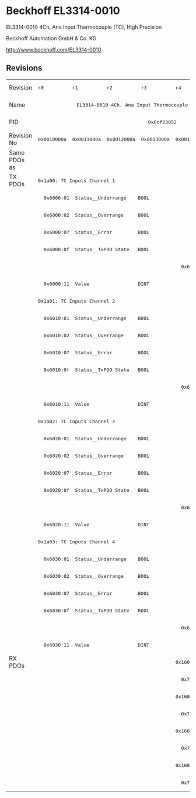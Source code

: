 # Beckhoff EL3314-0010

EL3314-0010 4Ch. Ana Input Thermocouple (TC), High Precision

Beckhoff Automation GmbH & Co. KG

http://www.beckhoff.com/EL3314-0010

## Revisions
<table>
<tr >
<td>Revision</td>
<td><pre>r0</pre></td>
<td><pre>r1</pre></td>
<td><pre>r2</pre></td>
<td><pre>r3</pre></td>
<td><pre>r4</pre></td>
<td><pre>r5</pre></td>
</tr>
<tr >
<td>Name</td>
<td colspan=6 align="center"><pre>EL3314-0010 4Ch. Ana Input Thermocouple (TC), High Precision</pre></td>
</tr>
<tr >
<td>PID</td>
<td colspan=6 align="center"><pre>0x0cf23052</pre></td>
</tr>
<tr >
<td>Revision No</td>
<td><pre>0x0010000a</pre></td>
<td><pre>0x0011000a</pre></td>
<td><pre>0x0012000a</pre></td>
<td><pre>0x0013000a</pre></td>
<td><pre>0x0014000a</pre></td>
<td><pre>0x0015000a</pre></td>
</tr>
<tr >
<td>Same PDOs as</td>
<td colspan=4 align="center"><pre></pre></td>
<td colspan=2 align="center"><pre><a href="EL3314-0030">EL3314-0030 r5</a></pre></td>
</tr>
<tr class="txpdo pdosection">
<td rowspan=28 valign=top>TX PDOs</td>
<td colspan=6 align="left"><pre>0x1a00: TC Inputs Channel 1</pre></td>
<td></td>
</tr>
<tr class="txpdo">
<td colspan=6 align="left"><pre>  0x6000:01  Status__Underrange    BOOL</pre></td>
</tr>
<tr class="txpdo">
<td colspan=6 align="left"><pre>  0x6000:02  Status__Overrange     BOOL</pre></td>
</tr>
<tr class="txpdo">
<td colspan=6 align="left"><pre>  0x6000:07  Status__Error         BOOL</pre></td>
</tr>
<tr class="txpdo">
<td colspan=6 align="left"><pre>  0x6000:0f  Status__TxPDO State   BOOL</pre></td>
</tr>
<tr class="txpdo">
<td colspan=4 align="left"></td>
<td colspan=2 align="left"><pre>  0x6000:10  Status__TxPDO Toggle  BOOL</pre></td>
</tr>
<tr class="txpdo">
<td colspan=6 align="left"><pre>  0x6000:11  Value                 DINT</pre></td>
</tr>
<tr class="txpdo pdosection">
<td colspan=6 align="left"><pre>0x1a01: TC Inputs Channel 2</pre></td>
</tr>
<tr class="txpdo">
<td colspan=6 align="left"><pre>  0x6010:01  Status__Underrange    BOOL</pre></td>
</tr>
<tr class="txpdo">
<td colspan=6 align="left"><pre>  0x6010:02  Status__Overrange     BOOL</pre></td>
</tr>
<tr class="txpdo">
<td colspan=6 align="left"><pre>  0x6010:07  Status__Error         BOOL</pre></td>
</tr>
<tr class="txpdo">
<td colspan=6 align="left"><pre>  0x6010:0f  Status__TxPDO State   BOOL</pre></td>
</tr>
<tr class="txpdo">
<td colspan=4 align="left"></td>
<td colspan=2 align="left"><pre>  0x6010:10  Status__TxPDO Toggle  BOOL</pre></td>
</tr>
<tr class="txpdo">
<td colspan=6 align="left"><pre>  0x6010:11  Value                 DINT</pre></td>
</tr>
<tr class="txpdo pdosection">
<td colspan=6 align="left"><pre>0x1a02: TC Inputs Channel 3</pre></td>
</tr>
<tr class="txpdo">
<td colspan=6 align="left"><pre>  0x6020:01  Status__Underrange    BOOL</pre></td>
</tr>
<tr class="txpdo">
<td colspan=6 align="left"><pre>  0x6020:02  Status__Overrange     BOOL</pre></td>
</tr>
<tr class="txpdo">
<td colspan=6 align="left"><pre>  0x6020:07  Status__Error         BOOL</pre></td>
</tr>
<tr class="txpdo">
<td colspan=6 align="left"><pre>  0x6020:0f  Status__TxPDO State   BOOL</pre></td>
</tr>
<tr class="txpdo">
<td colspan=4 align="left"></td>
<td colspan=2 align="left"><pre>  0x6020:10  Status__TxPDO Toggle  BOOL</pre></td>
</tr>
<tr class="txpdo">
<td colspan=6 align="left"><pre>  0x6020:11  Value                 DINT</pre></td>
</tr>
<tr class="txpdo pdosection">
<td colspan=6 align="left"><pre>0x1a03: TC Inputs Channel 4</pre></td>
</tr>
<tr class="txpdo">
<td colspan=6 align="left"><pre>  0x6030:01  Status__Underrange    BOOL</pre></td>
</tr>
<tr class="txpdo">
<td colspan=6 align="left"><pre>  0x6030:02  Status__Overrange     BOOL</pre></td>
</tr>
<tr class="txpdo">
<td colspan=6 align="left"><pre>  0x6030:07  Status__Error         BOOL</pre></td>
</tr>
<tr class="txpdo">
<td colspan=6 align="left"><pre>  0x6030:0f  Status__TxPDO State   BOOL</pre></td>
</tr>
<tr class="txpdo">
<td colspan=4 align="left"></td>
<td colspan=2 align="left"><pre>  0x6030:10  Status__TxPDO Toggle  BOOL</pre></td>
</tr>
<tr class="txpdo">
<td colspan=6 align="left"><pre>  0x6030:11  Value                 DINT</pre></td>
</tr>
<tr class="rxpdo pdosection">
<td rowspan=8 valign=top>RX PDOs</td>
<td colspan=4 align="left"></td>
<td colspan=2 align="left"><pre>0x1600: TC Outputs Channel 1</pre></td>
<td></td>
</tr>
<tr class="rxpdo">
<td colspan=4 align="left"></td>
<td colspan=2 align="left"><pre>  0x7000:11  CJCompensation        INT</pre></td>
</tr>
<tr class="rxpdo pdosection">
<td colspan=4 align="left"></td>
<td colspan=2 align="left"><pre>0x1601: TC Outputs Channel 2</pre></td>
</tr>
<tr class="rxpdo">
<td colspan=4 align="left"></td>
<td colspan=2 align="left"><pre>  0x7010:11  CJCompensation        INT</pre></td>
</tr>
<tr class="rxpdo pdosection">
<td colspan=4 align="left"></td>
<td colspan=2 align="left"><pre>0x1602: TC Outputs Channel 3</pre></td>
</tr>
<tr class="rxpdo">
<td colspan=4 align="left"></td>
<td colspan=2 align="left"><pre>  0x7020:11  CJCompensation        INT</pre></td>
</tr>
<tr class="rxpdo pdosection">
<td colspan=4 align="left"></td>
<td colspan=2 align="left"><pre>0x1603: TC Outputs Channel 4</pre></td>
</tr>
<tr class="rxpdo">
<td colspan=4 align="left"></td>
<td colspan=2 align="left"><pre>  0x7030:11  CJCompensation        INT</pre></td>
</tr>
</table>
